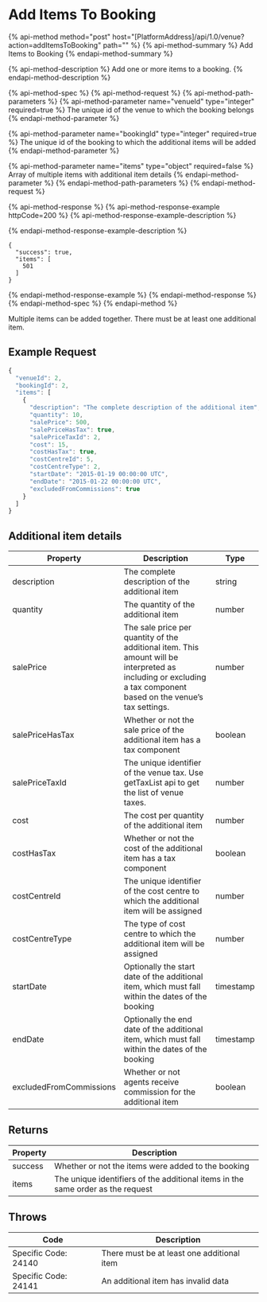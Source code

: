 # Add Items To Booking

{% api-method method="post" host="\[PlatformAddress\]/api/1.0/venue?action=addItemsToBooking" path="" %}
{% api-method-summary %}
Add Items to Booking
{% endapi-method-summary %}

{% api-method-description %}
Add one or more items to a booking. 
{% endapi-method-description %}

{% api-method-spec %}
{% api-method-request %}
{% api-method-path-parameters %}
{% api-method-parameter name="venueId" type="integer" required=true %}
The unique id of the venue to which the booking belongs
{% endapi-method-parameter %}

{% api-method-parameter name="bookingId" type="integer" required=true %}
The unique id of the booking to which the additional items will be added
{% endapi-method-parameter %}

{% api-method-parameter name="items" type="object" required=false %}
Array of multiple items with additional item details
{% endapi-method-parameter %}
{% endapi-method-path-parameters %}
{% endapi-method-request %}

{% api-method-response %}
{% api-method-response-example httpCode=200 %}
{% api-method-response-example-description %}

{% endapi-method-response-example-description %}

```
{
  "success": true,
  "items": [
    501
  ]
}
```
{% endapi-method-response-example %}
{% endapi-method-response %}
{% endapi-method-spec %}
{% endapi-method %}

Multiple items can be added together. There must be at least one additional item.

## Example Request

```javascript
{
  "venueId": 2,
  "bookingId": 2,
  "items": [
    {
      "description": "The complete description of the additional item",
      "quantity": 10,
      "salePrice": 500,
      "salePriceHasTax": true,
      "salePriceTaxId": 2,
      "cost": 15,
      "costHasTax": true,
      "costCentreId": 5,
      "costCentreType": 2,
      "startDate": "2015-01-19 00:00:00 UTC",
      "endDate": "2015-01-22 00:00:00 UTC",
      "excludedFromCommissions": true
    }
  ]
}
```

## Additional item details

| Property | Description | Type |
| --- | --- | --- |
| description | The complete description of the additional item | string |
| quantity | The quantity of the additional item | number |
| salePrice | The sale price per quantity of the additional item. This amount will be interpreted as including or excluding a tax component based on the venue’s tax settings. | number |
| salePriceHasTax | Whether or not the sale price of the additional item has a tax component | boolean |
| salePriceTaxId | The unique identifier of the venue tax. Use getTaxList api to get the list of venue taxes. | number |
| cost | The cost per quantity of the additional item | number |
| costHasTax | Whether or not the cost of the additional item has a tax component | boolean |
| costCentreId | The unique identifier of the cost centre to which the additional item will be assigned | number |
| costCentreType | The type of cost centre to which the additional item will be assigned | number |
| startDate | Optionally the start date of the additional item, which must fall within the dates of the booking | timestamp |
| endDate | Optionally the end date of the additional item, which must fall within the dates of the booking | timestamp |
| excludedFromCommissions | Whether or not agents receive commission for the additional item | boolean |

## Returns

| Property | Description |
| --- | --- |
| success | Whether or not the items were added to the booking |
| items | The unique identifiers of the additional items in the same order as the request |

## Throws

| Code | Description |
| --- | --- |
| Specific Code: 24140 | There must be at least one additional item |
| Specific Code: 24141 | An additional item has invalid data |

